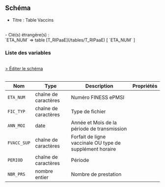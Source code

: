 ## Schéma

- Titre :  Table Vaccins
<br />
- Clé(s) étrangère(s) : <br />
`ETA_NUM` => table [T_RIPaaE](/tables/T_RIPaaE) [ `ETA_NUM` ]<br />

### Liste des variables
<br />
<div>
    <a href="https://gitlab.com/healthdatahub/schema-snds/edit/master/schemas/PMSI%20RIP/T_RIPaaSUP_VAC.json"  
    arget="_blank" rel="noopener noreferrer">> Éditer le schéma</a>
    <OutboundLink />
</div>
<br />

Nom|Type|Description|Propriétés
-|-|-|-
`ETA_NUM`|chaîne de caractères|Numéro FINESS ePMSI||
`FIC_TYP`|chaîne de caractères|Type de fichier||
`ANN_MOI`|date|Année et Mois  de la période de transmission||
`FVACC_SUP`|chaîne de caractères|Forfait de ligne vaccinale OU type de supplément horaire||
`PERIOD`|chaîne de caractères|Période||
`NBR_PRS`|nombre entier|Nombre de prestation||

